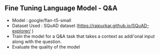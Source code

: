 ## Fine Tuning Language Model - Q&A 
* Model : google/flan-t5-small
* Dataset Used : SQuAD dataset (https://rajpurkar.github.io/SQuAD-explorer/ )
* Train the model for a Q&A task that takes a context as addi'onal input along with the question.
* Evaluate the quality of the model
